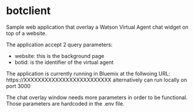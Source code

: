 # botclient

Sample web application that overlay a Watson Virtual Agent chat widget on top of a website.

The application accept 2 query parameters:
 - website: this is the background page
 - botid: is the identifier of the virtual agent

 The application is currently running in Bluemix at the follwoing URL:
https://XXXXXXXXXXXXXXXXXXXXXXXXX
 alternatively can run locally on port 3000

 The chat overlay window needs more parameters in order to be functional.
 Those parameters are hardcoded in the .env file.

 

